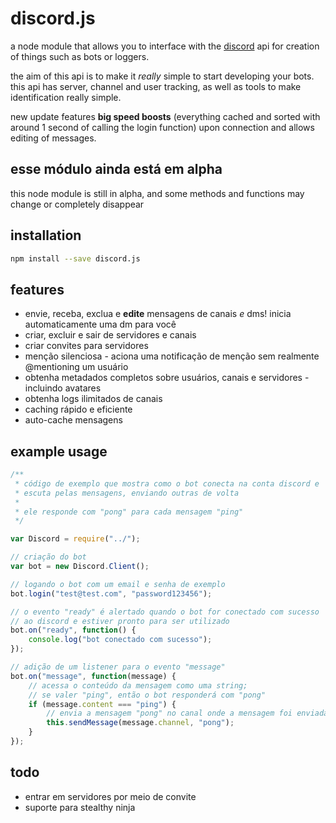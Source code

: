 # discord.js

a node module that allows you to interface with the [discord](https://discordapp.com/) api for creation of things such as bots or loggers.

the aim of this api is to make it *really* simple to start developing your bots. this api has server, channel and user tracking, as well as tools to make identification really simple.

new update features **big speed boosts** (everything cached and sorted with around 1 second of calling the login function) upon connection and allows editing of messages.

## esse módulo ainda está em alpha

this node module is still in alpha, and some methods and functions may change or completely disappear

## installation

```bash
npm install --save discord.js
```

## features

* envie, receba, exclua e **edite** mensagens de canais _e_ dms! inicia automaticamente uma dm para você
* criar, excluir e sair de servidores e canais
* criar convites para servidores
* menção silenciosa - aciona uma notificação de menção sem realmente @mentioning um usuário
* obtenha metadados completos sobre usuários, canais e servidores - incluindo avatares
* obtenha logs ilimitados de canais
* caching rápido e eficiente
* auto-cache mensagens

## example usage

```js
/**
 * código de exemplo que mostra como o bot conecta na conta discord e
 * escuta pelas mensagens, enviando outras de volta
 * 
 * ele responde com "pong" para cada mensagem "ping"
 */

var Discord = require("../");

// criação do bot
var bot = new Discord.Client();

// logando o bot com um email e senha de exemplo
bot.login("test@test.com", "password123456");

// o evento "ready" é alertado quando o bot for conectado com sucesso
// ao discord e estiver pronto para ser utilizado
bot.on("ready", function() {
    console.log("bot conectado com sucesso");
});

// adição de um listener para o evento "message"
bot.on("message", function(message) {
	// acessa o conteúdo da mensagem como uma string;
	// se valer "ping", então o bot responderá com "pong"
	if (message.content === "ping") {
		// envia a mensagem "pong" no canal onde a mensagem foi enviada
		this.sendMessage(message.channel, "pong");
	}
});
```

## todo

* entrar em servidores por meio de convite
* suporte para stealthy ninja
